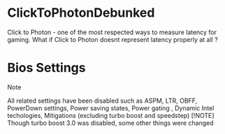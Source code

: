# ClickToPhotonDebunked
Click to Photon - one of the most respected ways to measure latency for gaming. What if Click to Photon doesnt represent latency properly at all ?






# Bios Settings 

> [!NOTE]
> All related settings have been disabled such as  ASPM, LTR, OBFF, PowerDown settings, Power saving states, Power gating , Dynamic Intel techologies, Mitigations (excluding turbo boost and speedstep) 
 [!NOTE]
> Though turbo boost 3.0 was disabled, some other things were changed
